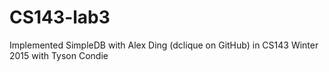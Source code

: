 # CS143-lab3
Implemented SimpleDB with Alex Ding (dclique on GitHub) in CS143 Winter 2015 with Tyson Condie
